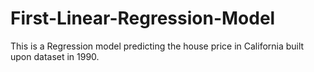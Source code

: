 # First-Linear-Regression-Model

This is a Regression model predicting the house price in California built upon dataset in 1990. 

